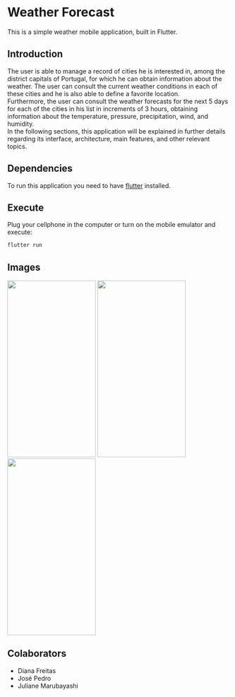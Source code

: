 # Weather Forecast

This is a simple weather mobile application, built in Flutter.  

## Introduction 
The user is able to manage a record of cities he is interested in, among the district capitals of Portugal, for which he can obtain information about the weather. The user can consult the current weather conditions in each of these cities and he is also able to define a favorite location.  
Furthermore, the user can consult the weather forecasts for the next 5 days for each of the cities in his list in increments of 3 hours, obtaining information about the temperature, pressure, precipitation, wind, and humidity.  
In the following sections, this application will be explained in further details regarding its interface, architecture, main features, and other relevant topics.  

## Dependencies 

To run this application you need to have [flutter](https://docs.flutter.dev/get-started/install) installed. 

## Execute

Plug your cellphone in the computer or turn on the mobile emulator and execute:

```bash
flutter run
```

## Images 
<p float="left"> 
  <img src="https://user-images.githubusercontent.com/33182421/172062923-d4d03493-2484-4b7c-bb08-77eb51ac427c.png" width="200" height="400"/>
  <img src="https://user-images.githubusercontent.com/33182421/172062932-758d5492-21f6-4a67-897e-f08d3499272b.png" width="200" height="400"/>
  <img src="https://user-images.githubusercontent.com/33182421/172062938-fb9c6188-ed8e-403f-ad41-56d44a5d8420.png" width="200" height="400" />
 </p> 


## Colaborators 

- Diana Freitas 
- José Pedro
- Juliane Marubayashi
